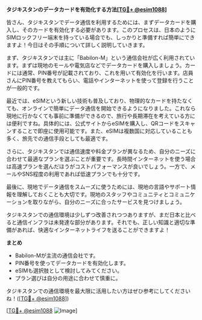 **タジキスタンのデータカードを有効化する方法[[TG💪+ @esim1088](https://t.me/s/esim1088)]**

皆さん、タジキスタンでデータ通信を利用するためには、まずデータカードを購入し、そのカードを有効化する必要があります。このプロセスは、日本のようにSIMロックフリー端末を持っている場合でも、しっかりと準備すれば簡単にできますよ！今日はその手順について詳しく説明していきます。

まず、タジキスタンでは主に「Babilon-M」という通信会社が広く利用されています。まずは現地のモールや電気店などでデータカードを購入しましょう。カードには通常、PIN番号が記載されており、これを用いて有効化を行います。店員さんにPIN番号を教えてもらい、電話やインターネットを使って登録を行うことが一般的です。

最近では、eSIMという新しい技術も普及しており、物理的なカードを持たなくても、オンラインで簡単にデータ通信を開始できるようになりました。これなら現地に行かなくても事前に準備ができるので、旅行や長期滞在を考えている方には便利ですね。具体的には、公式サイトからeSIMを購入し、QRコードをスキャンすることで即座に使用可能です。また、eSIMは複数国に対応していることも多く、旅先での通信手段としても最適です。

さらに、タジキスタンでは通信速度や料金プランが異なるため、自分のニーズに合わせて最適なプランを選ぶことが重要です。長時間インターネットを使う場合は高速プランを選んだほうがコストパフォーマンスが良いでしょう。一方で、メールやSNS程度の利用であれば低速プランでも十分です。

最後に、現地でデータ通信をスムーズに使うためには、現地の言語やサポート情報を理解しておくことも大切です。現地のスタッフやコミュニティとコミュニケーションを取りながら、自分のニーズに合ったサービスを見つけましょう。

タジキスタンでの通信環境は少しずつ改善されつつありますが、まだ日本と比べると通信インフラは未発達な部分があります。それでも、正しい知識と適切な準備があれば、快適なインターネットライフを送ることができますよ！

**まとめ**
- Babilon-Mが主流の通信会社です。
- PIN番号を使ってデータカードを有効化します。
- eSIMも選択肢として検討してみてください。
- プラン選びは自分の用途に合わせて慎重に。

タジキスタンでの通信環境を最大限に活用したい方はぜひ参考にしてくださいね！([[TG💪+ @esim1088](https://t.me/s/esim1088)])

[[TG💪+ @esim1088](https://t.me/s/esim1088) ![Image](https://i.postimg.cc/Y0z9fWf4/image.png)]